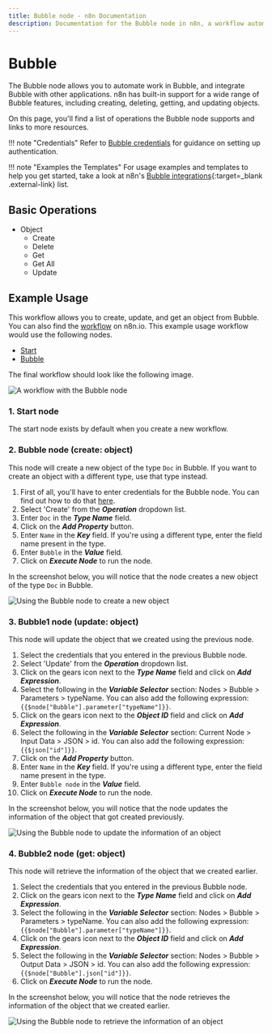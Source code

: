 ```yaml
---
title: Bubble node - n8n Documentation
description: Documentation for the Bubble node in n8n, a workflow automation platform. Includes details of operations and configuration, and links to examples and credentials information.
---
```


# Bubble

The Bubble node allows you to automate work in Bubble, and integrate Bubble with other applications. n8n has built-in support for a wide range of Bubble features, including creating, deleting, getting, and updating objects.

On this page, you'll find a list of operations the Bubble node supports and links to more resources.

!!! note "Credentials"
     Refer to [Bubble credentials](/integrations/builtin/credentials/bubble/) for guidance on setting up authentication. 

!!! note "Examples the Templates"
    For usage examples and templates to help you get started, take a look at n8n's [Bubble integrations](https://n8n.io/integrations/bubble/){:target=_blank .external-link} list.




## Basic Operations

* Object
    * Create
    * Delete
    * Get
    * Get All
    * Update

## Example Usage

This workflow allows you to create, update, and get an object from Bubble. You can also find the [workflow](https://n8n.io/workflows/1041) on n8n.io. This example usage workflow would use the following nodes.
- [Start](/integrations/builtin/core-nodes/n8n-nodes-base.start/)
- [Bubble]()

The final workflow should look like the following image.

![A workflow with the Bubble node](/_images/integrations/builtin/app-nodes/bubble/workflow.png)

### 1. Start node

The start node exists by default when you create a new workflow.

### 2. Bubble node (create: object)

This node will create a new object of the type `Doc` in Bubble. If you want to create an object with a different type, use that type instead.

1. First of all, you'll have to enter credentials for the Bubble node. You can find out how to do that [here](/integrations/builtin/credentials/bubble/).
2. Select 'Create' from the ***Operation*** dropdown list.
3. Enter `Doc` in the ***Type Name*** field.
4. Click on the ***Add Property*** button.
5. Enter `Name` in the ***Key*** field. If you're using a different type, enter the field name present in the type.
6. Enter `Bubble` in the ***Value*** field.
7. Click on ***Execute Node*** to run the node.

In the screenshot below, you will notice that the node creates a new object of the type `Doc` in Bubble.

![Using the Bubble node to create a new object](/_images/integrations/builtin/app-nodes/bubble/bubble_node.png)


### 3. Bubble1 node (update: object)

This node will update the object that we created using the previous node.

1. Select the credentials that you entered in the previous Bubble node.
2. Select 'Update' from the ***Operation*** dropdown list.
3. Click on the gears icon next to the ***Type Name*** field and click on ***Add Expression***.
4. Select the following in the ***Variable Selector*** section: Nodes > Bubble > Parameters > typeName. You can also add the following expression: `{{$node["Bubble"].parameter["typeName"]}}`.
5. Click on the gears icon next to the ***Object ID*** field and click on ***Add Expression***.
6. Select the following in the ***Variable Selector*** section: Current Node > Input Data > JSON > id. You can also add the following expression: `{{$json["id"]}}`.
6. Click on the ***Add Property*** button.
7. Enter `Name` in the ***Key*** field. If you're using a different type, enter the field name present in the type.
8. Enter `Bubble node` in the ***Value*** field.
9. Click on ***Execute Node*** to run the node.


In the screenshot below, you will notice that the node updates the information of the object that got created previously.

![Using the Bubble node to update the information of an object](/_images/integrations/builtin/app-nodes/bubble/bubble1_node.png)

### 4. Bubble2 node (get: object)

This node will retrieve the information of the object that we created earlier.


1. Select the credentials that you entered in the previous Bubble node.
2. Click on the gears icon next to the ***Type Name*** field and click on ***Add Expression***.
3. Select the following in the ***Variable Selector*** section: Nodes > Bubble > Parameters > typeName. You can also add the following expression: `{{$node["Bubble"].parameter["typeName"]}}`.
4. Click on the gears icon next to the ***Object ID*** field and click on ***Add Expression***.
5. Select the following in the ***Variable Selector*** section: Nodes > Bubble > Output Data > JSON > id. You can also add the following expression: `{{$node["Bubble"].json["id"]}}`.
6. Click on ***Execute Node*** to run the node.

In the screenshot below, you will notice that the node retrieves the information of the object that we created earlier.

![Using the Bubble node to retrieve the information of an object](/_images/integrations/builtin/app-nodes/bubble/bubble2_node.png)

